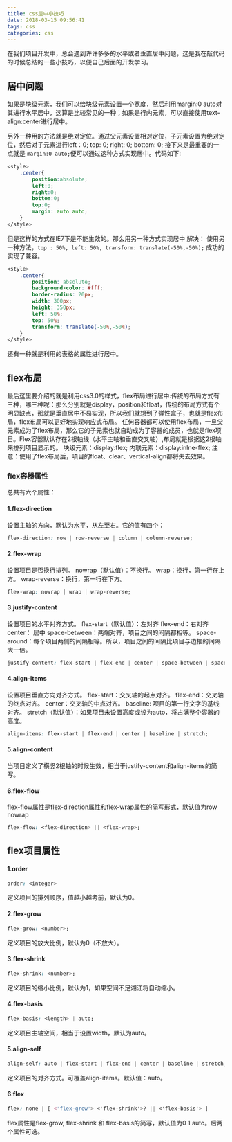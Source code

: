 ```yaml
---
title: css居中小技巧
date: 2018-03-15 09:56:41
tags: css
categories: css
---
```


在我们项目开发中，总会遇到许许多多的水平或者垂直居中问题，这是我在敲代码的时候总结的一些小技巧，以便自己后面的开发学习。
## 居中问题
如果是块级元素，我们可以给块级元素设置一个宽度，然后利用margin:0 auto对其进行水平居中，这算是比较常见的一种；如果是行内元素，可以直接使用text-align:center进行居中。
<!--more-->
另外一种用的方法就是绝对定位。通过父元素设置相对定位，子元素设置为绝对定位，然后对子元素进行left：0; top: 0; right: 0; bottom: 0; 接下来是最重要的一点就是 `margin:0 auto;`便可以通过这种方式实现居中。代码如下:
```css
<style>
    .center{
        position:absolute;
        left:0;
        right:0;
        bottom:0;
        top:0;
        margin: auto auto;
    }
</style>
```
但是这样的方式在IE7下是不能生效的。那么用另一种方式实现居中
解决： 使用另一种方法，`top : 50%, left: 50%, transform: translate(-50%,-50%);` 成功的实现了兼容。
```css
<style>
    .center{
        position: absolute;
        background-color: #fff;
        border-radius: 20px;
        width: 300px;
        height: 350px;
        left: 50%;
        top: 50%;
        transform: translate(-50%,-50%);
    }
</style>
```
还有一种就是利用的表格的属性进行居中。
## flex布局
最后这里要介绍的就是利用css3.0的样式，flex布局进行居中:传统的布局方式有三种，哪三种呢：那么分别就是display，position和float，传统的布局方式有个明显缺点，那就是垂直居中不易实现，所以我们就想到了弹性盒子，也就是flex布局，flex布局可以更好地实现响应式布局。
任何容器都可以使用flex布局，一旦父元素成为了flex布局，那么它的子元素也就自动成为了容器的成员，也就是flex项目。Flex容器默认存在2根轴线（水平主轴和垂直交叉轴）,布局就是根据这2根轴来排列项目显示的。
块级元素：display:flex;
内联元素：display:inlne-flex;
注意：使用了flex布局后，项目的float、clear、vertical-align都将失去效果。
### flex容器属性
总共有六个属性：
#### 1.flex-direction
设置主轴的方向，默认为水平，从左至右。它的值有四个：
```css
flex-direction: row | row-reverse | column | column-reverse;
```
#### 2.flex-wrap
设置项目是否换行排列。
nowrap（默认值）：不换行。
wrap：换行，第一行在上方。
wrap-reverse：换行，第一行在下方。
```css
flex-wrap: nowrap | wrap | wrap-reverse;
```
#### 3.justify-content
设置项目的水平对齐方式。
flex-start（默认值）：左对齐
flex-end：右对齐
center： 居中
space-between：两端对齐，项目之间的间隔都相等。
space-around：每个项目两侧的间隔相等。所以，项目之间的间隔比项目与边框的间隔大一倍。
```css
justify-content: flex-start | flex-end | center | space-between | space-around;
```
#### 4.align-items
设置项目垂直方向对齐方式。
flex-start：交叉轴的起点对齐。
flex-end：交叉轴的终点对齐。
center：交叉轴的中点对齐。
baseline: 项目的第一行文字的基线对齐。
stretch（默认值）：如果项目未设置高度或设为auto，将占满整个容器的高度。
```css
align-items: flex-start | flex-end | center | baseline | stretch;
```
#### 5.align-content
当项目定义了横竖2根轴的时候生效，相当于justify-content和align-items的简写。
#### 6.flex-flow
flex-flow属性是flex-direction属性和flex-wrap属性的简写形式，默认值为row nowrap
```css
flex-flow: <flex-direction> || <flex-wrap>;
```
## flex项目属性
#### 1.order
```css
order: <integer>
```
定义项目的排列顺序，值越小越考前，默认为0。
#### 2.flex-grow
```css
flex-grow: <number>; 
```
定义项目的放大比例，默认为0（不放大）。
#### 3.flex-shrink
```css
flex-shrink: <number>; 
```
定义项目的缩小比例，默认为1，如果空间不足湘江将自动缩小。
#### 4.flex-basis
```css
flex-basis: <length> | auto;
```
定义项目主轴空间，相当于设置width，默认为auto。
#### 5.align-self
```css
align-self: auto | flex-start | flex-end | center | baseline | stretch;
```
定义项目的对齐方式。可覆盖align-items。默认值：auto。
#### 6.flex
```css
flex: none | [ <'flex-grow'> <'flex-shrink'>? || <'flex-basis'> ]
```
flex属性是flex-grow, flex-shrink 和 flex-basis的简写，默认值为0 1 auto。后两个属性可选。

